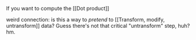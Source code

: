 If you want to compute the [[Dot product]] 

weird connection: is this a way to *pretend* to [[Transform, modify, untransform]] data? Guess there's not that critical "untransform" step, huh? hm.